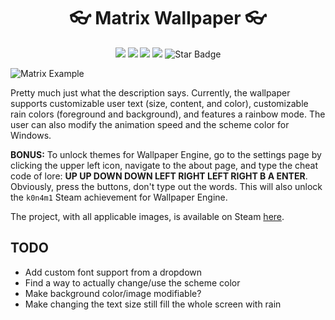 <p align="center">
  <h1 align="center">👓 Matrix Wallpaper 👓</h1>
</p>

<!-- TODO: Start making clicking these badges useful on all projects -->
<p align="center">
   <img src="https://img.shields.io/badge/language-JavaScript-yellow"/>
   <img src="https://img.shields.io/github/license/ajmeese7/matrix-wallpaper"/>
   <img src="https://img.shields.io/github/stars/ajmeese7/matrix-wallpaper"/>
   <img src="https://img.shields.io/github/forks/ajmeese7/matrix-wallpaper"/>
   <!-- TODO: Find a way to link this one and all the rest to a star action -->
   <img src="https://img.shields.io/static/v1?label=%F0%9F%8C%9F&message=If%20Useful&style=style=flat&color=BC4E99" alt="Star Badge"/>
</p>

![Matrix Example](https://user-images.githubusercontent.com/17814535/92415161-5162da80-f11d-11ea-99a2-f8dc269eeff1.png)

Pretty much just what the description says. Currently, the wallpaper supports
customizable user text (size, content, and color), customizable rain colors
(foreground and background), and features a rainbow mode. The user can also modify
the animation speed and the scheme color for Windows.

**BONUS:** To unlock themes for Wallpaper Engine, go to the settings page by clicking
the upper left icon, navigate to the about page, and type the cheat code of lore:
**UP UP DOWN DOWN LEFT RIGHT LEFT RIGHT B A ENTER**. Obviously, press the buttons,
don't type out the words. This will also unlock the `k0n4m1` Steam achievement
for Wallpaper Engine.

The project, with all applicable images, is available on Steam
[here](https://steamcommunity.com/sharedfiles/filedetails/?id=1436702629).

## TODO
- Add custom font support from a dropdown
- Find a way to actually change/use the scheme color
- Make background color/image modifiable?
- Make changing the text size still fill the whole screen with rain